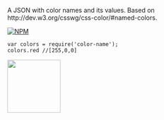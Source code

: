<p>A JSON with color names and its values. Based on http://dev.w3.org/csswg/css-color/#named-colors.</p>

<p><a href="https://nodei.co/npm/color-name/"><img src="https://nodei.co/npm/color-name.png?mini=true" alt="NPM" /></a></p>

<pre><code class="js">var colors = require('color-name');
colors.red //[255,0,0]
</code></pre>

<p><a href="LICENSE"><img src="https://upload.wikimedia.org/wikipedia/commons/0/0c/MIT_logo.svg" width="120"/></a></p>

